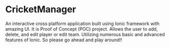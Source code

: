 # CricketManager
An interactive cross platform application built using Ionic framework with amazing UI.
It is Proof of Concept (POC) project.
Allows the user to add, delete, and edit player or edit team.
Utilizing numerous basic and advanced features of Ionic.
So please go ahead and play around!!
